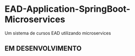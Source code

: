 # EAD-Application-SpringBoot-Microservices
 Um sistema de cursos EAD utilizando microservices

## EM DESENVOLVIMENTO

